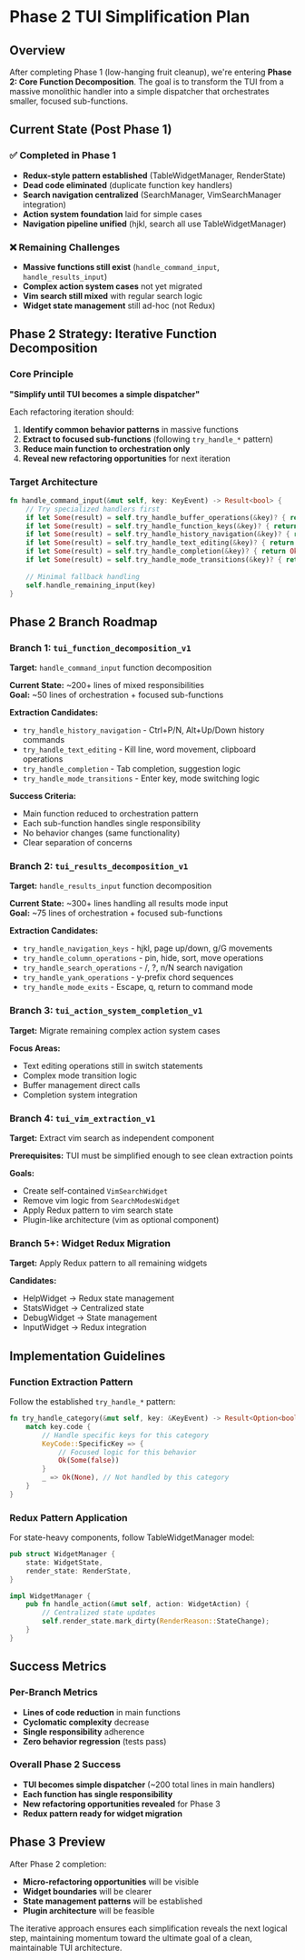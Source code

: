 # Phase 2 TUI Simplification Plan

## Overview

After completing Phase 1 (low-hanging fruit cleanup), we're entering **Phase 2: Core Function Decomposition**. The goal is to transform the TUI from a massive monolithic handler into a simple dispatcher that orchestrates smaller, focused sub-functions.

## Current State (Post Phase 1)

### ✅ Completed in Phase 1
- **Redux-style pattern established** (TableWidgetManager, RenderState)  
- **Dead code eliminated** (duplicate function key handlers)
- **Search navigation centralized** (SearchManager, VimSearchManager integration)
- **Action system foundation** laid for simple cases
- **Navigation pipeline unified** (hjkl, search all use TableWidgetManager)

### ❌ Remaining Challenges  
- **Massive functions still exist** (`handle_command_input`, `handle_results_input`)
- **Complex action system cases** not yet migrated
- **Vim search still mixed** with regular search logic
- **Widget state management** still ad-hoc (not Redux)

## Phase 2 Strategy: Iterative Function Decomposition

### Core Principle
**"Simplify until TUI becomes a simple dispatcher"**

Each refactoring iteration should:
1. **Identify common behavior patterns** in massive functions
2. **Extract to focused sub-functions** (following `try_handle_*` pattern)
3. **Reduce main function to orchestration only**
4. **Reveal new refactoring opportunities** for next iteration

### Target Architecture
```rust
fn handle_command_input(&mut self, key: KeyEvent) -> Result<bool> {
    // Try specialized handlers first
    if let Some(result) = self.try_handle_buffer_operations(&key)? { return Ok(result); }
    if let Some(result) = self.try_handle_function_keys(&key)? { return Ok(result); }
    if let Some(result) = self.try_handle_history_navigation(&key)? { return Ok(result); }
    if let Some(result) = self.try_handle_text_editing(&key)? { return Ok(result); }
    if let Some(result) = self.try_handle_completion(&key)? { return Ok(result); }
    if let Some(result) = self.try_handle_mode_transitions(&key)? { return Ok(result); }
    
    // Minimal fallback handling
    self.handle_remaining_input(key)
}
```

## Phase 2 Branch Roadmap

### **Branch 1: `tui_function_decomposition_v1`**
**Target:** `handle_command_input` function decomposition

**Current State:** ~200+ lines of mixed responsibilities  
**Goal:** ~50 lines of orchestration + focused sub-functions

**Extraction Candidates:**
- `try_handle_history_navigation` - Ctrl+P/N, Alt+Up/Down history commands
- `try_handle_text_editing` - Kill line, word movement, clipboard operations  
- `try_handle_completion` - Tab completion, suggestion logic
- `try_handle_mode_transitions` - Enter key, mode switching logic

**Success Criteria:**
- Main function reduced to orchestration pattern
- Each sub-function handles single responsibility
- No behavior changes (same functionality)
- Clear separation of concerns

### **Branch 2: `tui_results_decomposition_v1`** 
**Target:** `handle_results_input` function decomposition

**Current State:** ~300+ lines handling all results mode input  
**Goal:** ~75 lines of orchestration + focused sub-functions

**Extraction Candidates:**
- `try_handle_navigation_keys` - hjkl, page up/down, g/G movements
- `try_handle_column_operations` - pin, hide, sort, move operations
- `try_handle_search_operations` - /, ?, n/N search navigation
- `try_handle_yank_operations` - y-prefix chord sequences
- `try_handle_mode_exits` - Escape, q, return to command mode

### **Branch 3: `tui_action_system_completion_v1`**
**Target:** Migrate remaining complex action system cases

**Focus Areas:**
- Text editing operations still in switch statements
- Complex mode transition logic  
- Buffer management direct calls
- Completion system integration

### **Branch 4: `tui_vim_extraction_v1`**
**Target:** Extract vim search as independent component

**Prerequisites:** TUI must be simplified enough to see clean extraction points

**Goals:**
- Create self-contained `VimSearchWidget`
- Remove vim logic from `SearchModesWidget`  
- Apply Redux pattern to vim search state
- Plugin-like architecture (vim as optional component)

### **Branch 5+: Widget Redux Migration**
**Target:** Apply Redux pattern to all remaining widgets

**Candidates:**
- HelpWidget → Redux state management
- StatsWidget → Centralized state
- DebugWidget → State management  
- InputWidget → Redux integration

## Implementation Guidelines

### Function Extraction Pattern
Follow the established `try_handle_*` pattern:

```rust
fn try_handle_category(&mut self, key: &KeyEvent) -> Result<Option<bool>> {
    match key.code {
        // Handle specific keys for this category
        KeyCode::SpecificKey => {
            // Focused logic for this behavior
            Ok(Some(false))
        }
        _ => Ok(None), // Not handled by this category
    }
}
```

### Redux Pattern Application
For state-heavy components, follow TableWidgetManager model:

```rust
pub struct WidgetManager {
    state: WidgetState,
    render_state: RenderState,
}

impl WidgetManager {
    pub fn handle_action(&mut self, action: WidgetAction) {
        // Centralized state updates
        self.render_state.mark_dirty(RenderReason::StateChange);
    }
}
```

## Success Metrics

### Per-Branch Metrics
- **Lines of code reduction** in main functions
- **Cyclomatic complexity** decrease
- **Single responsibility** adherence
- **Zero behavior regression** (tests pass)

### Overall Phase 2 Success
- **TUI becomes simple dispatcher** (~200 total lines in main handlers)
- **Each function has single responsibility** 
- **New refactoring opportunities revealed** for Phase 3
- **Redux pattern ready for widget migration**

## Phase 3 Preview

After Phase 2 completion:
- **Micro-refactoring opportunities** will be visible
- **Widget boundaries** will be clearer  
- **State management patterns** will be established
- **Plugin architecture** will be feasible

The iterative approach ensures each simplification reveals the next logical step, maintaining momentum toward the ultimate goal of a clean, maintainable TUI architecture.